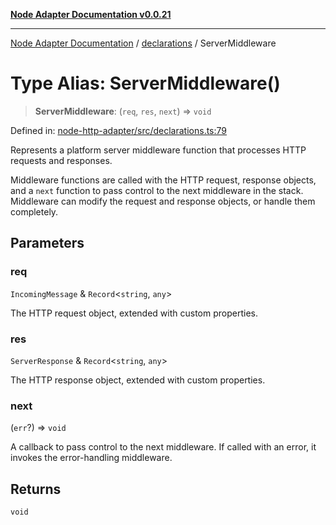 [**Node Adapter Documentation v0.0.21**](../../README.md)

***

[Node Adapter Documentation](../../modules.md) / [declarations](../README.md) / ServerMiddleware

# Type Alias: ServerMiddleware()

> **ServerMiddleware**: (`req`, `res`, `next`) => `void`

Defined in: [node-http-adapter/src/declarations.ts:79](https://github.com/stonemjs/node-http-adapter/blob/500ec3a560895d12bcb5ee96646928549d5bf6fb/src/declarations.ts#L79)

Represents a platform server middleware function that processes HTTP requests and responses.

Middleware functions are called with the HTTP request, response objects, and a `next` function
to pass control to the next middleware in the stack. Middleware can modify the request and
response objects, or handle them completely.

## Parameters

### req

`IncomingMessage` & `Record`\<`string`, `any`\>

The HTTP request object, extended with custom properties.

### res

`ServerResponse` & `Record`\<`string`, `any`\>

The HTTP response object, extended with custom properties.

### next

(`err`?) => `void`

A callback to pass control to the next middleware. If called with an error, it invokes the error-handling middleware.

## Returns

`void`
